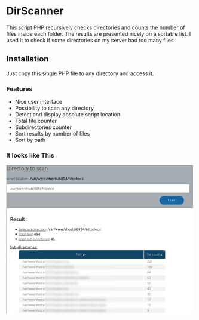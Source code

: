 # DirScanner

This script PHP recursively checks directories and counts the number of files inside each folder.
The results are presented nicely on a sortable list. I used it to check if some directories on my server had too many files.

## Installation

Just copy this single PHP file to any directory and access it.


### Features

- Nice user interface
- Possibility to scan any directory
-  Detect and display absolute script location
- Total file counter
- Subdirectories counter
- Sort results  by number of files
- Sort by path

### It looks like This

![directory scanner in php](https://raw.githubusercontent.com/shantee/PHP-DirScanner/master/dirscan.png)
